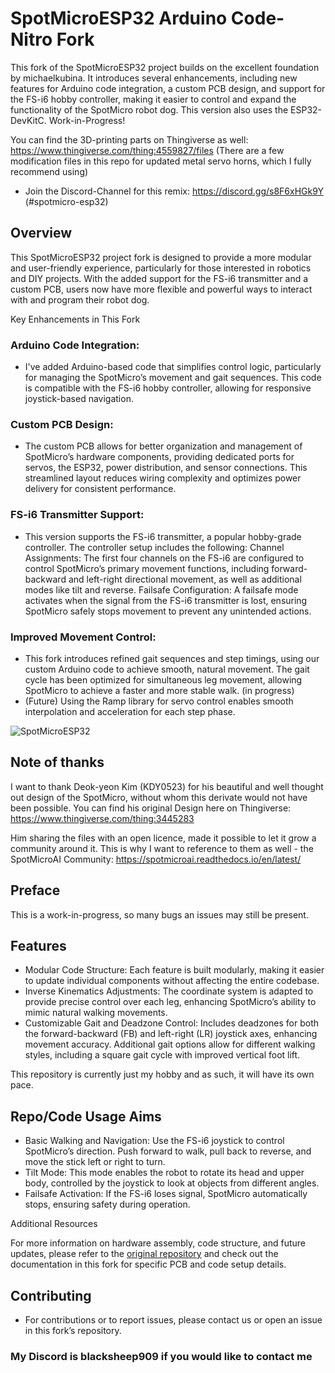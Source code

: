 # SpotMicroESP32 Arduino Code- Nitro Fork

This fork of the SpotMicroESP32 project builds on the excellent foundation by michaelkubina. It introduces several enhancements, including new features for Arduino code integration, a custom PCB design, and support for the FS-i6 hobby controller, making it easier to control and expand the functionality of the SpotMicro robot dog. This version also uses the ESP32-DevKitC. Work-in-Progress!

You can find the 3D-printing parts on Thingiverse as well: https://www.thingiverse.com/thing:4559827/files
(There are a few modification files in this repo for updated metal servo horns, which I fully recommend using)

- Join the Discord-Channel for this remix: https://discord.gg/s8F6xHGk9Y (#spotmicro-esp32)

## Overview
This SpotMicroESP32 project fork is designed to provide a more modular and user-friendly experience, particularly for those interested in robotics and DIY projects. With the added support for the FS-i6 transmitter and a custom PCB, users now have more flexible and powerful ways to interact with and program their robot dog.

Key Enhancements in This Fork

### Arduino Code Integration: 
- I've added Arduino-based code that simplifies control logic, particularly for managing the SpotMicro’s movement and gait sequences. This code is compatible with the FS-i6 hobby controller, allowing for responsive joystick-based navigation.

### Custom PCB Design: 
- The custom PCB allows for better organization and management of SpotMicro’s hardware components, providing dedicated ports for servos, the ESP32, power distribution, and sensor connections. This streamlined layout reduces wiring complexity and optimizes power delivery for consistent performance.

### FS-i6 Transmitter Support: 
- This version supports the FS-i6 transmitter, a popular hobby-grade controller. The controller setup includes the following:
        Channel Assignments: The first four channels on the FS-i6 are configured to control SpotMicro’s primary movement functions, including forward-backward and left-right directional movement, as well as additional modes like tilt and reverse.
        Failsafe Configuration: A failsafe mode activates when the signal from the FS-i6 transmitter is lost, ensuring SpotMicro safely stops movement to prevent any unintended actions.

### Improved Movement Control:
- This fork introduces refined gait sequences and step timings, using our custom Arduino code to achieve smooth, natural movement. The gait cycle has been optimized for simultaneous leg movement, allowing SpotMicro to achieve a faster and more stable walk. (in progress)
- (Future) Using the Ramp library for servo control enables smooth interpolation and acceleration for each step phase.

![SpotMicroESP32](https://github.com/michaelkubina/SpotMicroESP32/blob/master/spotmicroESP32.jpg)

## Note of thanks
I want to thank Deok-yeon Kim (KDY0523) for his beautiful and well thought out design of the SpotMicro, without whom this derivate would not have been possible. You can find his original Design here on Thingiverse: https://www.thingiverse.com/thing:3445283

Him sharing the files with an open licence, made it possible to let it grow a community around it. This is why I want to reference to them as well - the SpotMicroAI Community: https://spotmicroai.readthedocs.io/en/latest/

## Preface
This is a work-in-progress, so many bugs an issues may still be present.

## Features
- Modular Code Structure: Each feature is built modularly, making it easier to update individual components without affecting the entire codebase.
- Inverse Kinematics Adjustments: The coordinate system is adapted to provide precise control over each leg, enhancing SpotMicro’s ability to mimic natural walking movements.
- Customizable Gait and Deadzone Control: Includes deadzones for both the forward-backward (FB) and left-right (LR) joystick axes, enhancing movement accuracy. Additional gait options allow for different walking styles, including a square gait cycle with improved vertical foot lift.

This repository is currently just my hobby and as such, it will have its own pace.

## Repo/Code Usage Aims
- Basic Walking and Navigation: Use the FS-i6 joystick to control SpotMicro’s direction. Push forward to walk, pull back to reverse, and move the stick left or right to turn.
- Tilt Mode: This mode enables the robot to rotate its head and upper body, controlled by the joystick to look at objects from different angles.
- Failsafe Activation: If the FS-i6 loses signal, SpotMicro automatically stops, ensuring safety during operation.

Additional Resources

For more information on hardware assembly, code structure, and future updates, please refer to the [original repository](https://github.com/michaelkubina/SpotMicroESP32) and check out the documentation in this fork for specific PCB and code setup details.

## Contributing

- For contributions or to report issues, please contact us or open an issue in this fork’s repository.

### My Discord is blacksheep909 if you would like to contact me
